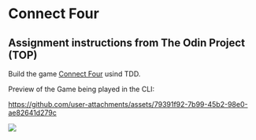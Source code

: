 # Connect Four

## Assignment instructions from The Odin Project (TOP)

Build the game [Connect Four](http://en.wikipedia.org/wiki/Connect_Four) usind TDD.

Preview of the Game being played in the CLI:


https://github.com/user-attachments/assets/79391f92-7b99-45b2-98e0-ae82641d279c


<img src="https://github.com/bellitabellota/TOP-Connect-Four-TDD/blob/main/ConnectFour.gif"/>

